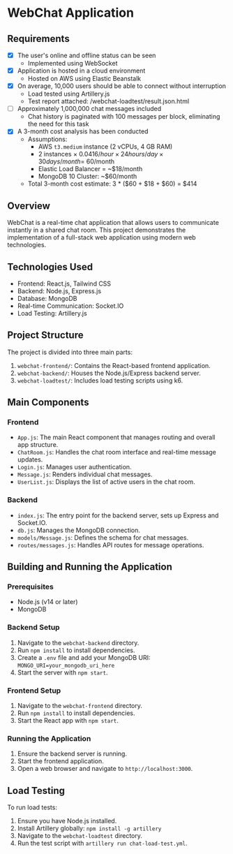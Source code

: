 # WebChat Application

## Requirements

- [x] The user's online and offline status can be seen
  - Implemented using WebSocket
- [x] Application is hosted in a cloud environment
  - Hosted on AWS using Elastic Beanstalk
- [x] On average, 10,000 users should be able to connect without interruption
  - Load tested using Artillery.js
  - Test report attached: /webchat-loadtest/result.json.html
- [ ] Approximately 1,000,000 chat messages included
  - Chat history is paginated with 100 messages per block, eliminating the need for this task
- [x] A 3-month cost analysis has been conducted
  - Assumptions:
    - AWS `t3.medium` instance (2 vCPUs, 4 GB RAM)
    - 2 instances × $0.0416/hour × 24 hours/day × 30 days/month = ~$60/month
    - Elastic Load Balancer = ~$18/month
    - MongoDB 10 Cluster: ~$60/month
  - Total 3-month cost estimate: 3 * ($60 + $18 + $60) = $414


## Overview
WebChat is a real-time chat application that allows users to communicate instantly in a shared chat room. This project demonstrates the implementation of a full-stack web application using modern web technologies.

## Technologies Used
- Frontend: React.js, Tailwind CSS
- Backend: Node.js, Express.js
- Database: MongoDB
- Real-time Communication: Socket.IO
- Load Testing: Artillery.js

## Project Structure
The project is divided into three main parts:

1. `webchat-frontend/`: Contains the React-based frontend application.
2. `webchat-backend/`: Houses the Node.js/Express backend server.
3. `webchat-loadtest/`: Includes load testing scripts using k6.

## Main Components

### Frontend
- `App.js`: The main React component that manages routing and overall app structure.
- `ChatRoom.js`: Handles the chat room interface and real-time message updates.
- `Login.js`: Manages user authentication.
- `Message.js`: Renders individual chat messages.
- `UserList.js`: Displays the list of active users in the chat room.

### Backend
- `index.js`: The entry point for the backend server, sets up Express and Socket.IO.
- `db.js`: Manages the MongoDB connection.
- `models/Message.js`: Defines the schema for chat messages.
- `routes/messages.js`: Handles API routes for message operations.

## Building and Running the Application

### Prerequisites
- Node.js (v14 or later)
- MongoDB

### Backend Setup
1. Navigate to the `webchat-backend` directory.
2. Run `npm install` to install dependencies.
3. Create a `.env` file and add your MongoDB URI: `MONGO_URI=your_mongodb_uri_here`
4. Start the server with `npm start`.

### Frontend Setup
1. Navigate to the `webchat-frontend` directory.
2. Run `npm install` to install dependencies.
3. Start the React app with `npm start`.

### Running the Application
1. Ensure the backend server is running.
2. Start the frontend application.
3. Open a web browser and navigate to `http://localhost:3000`.

## Load Testing
To run load tests:
1. Ensure you have Node.js installed.
2. Install Artillery globally: `npm install -g artillery`
3. Navigate to the `webchat-loadtest` directory.
4. Run the test script with `artillery run chat-load-test.yml`.
